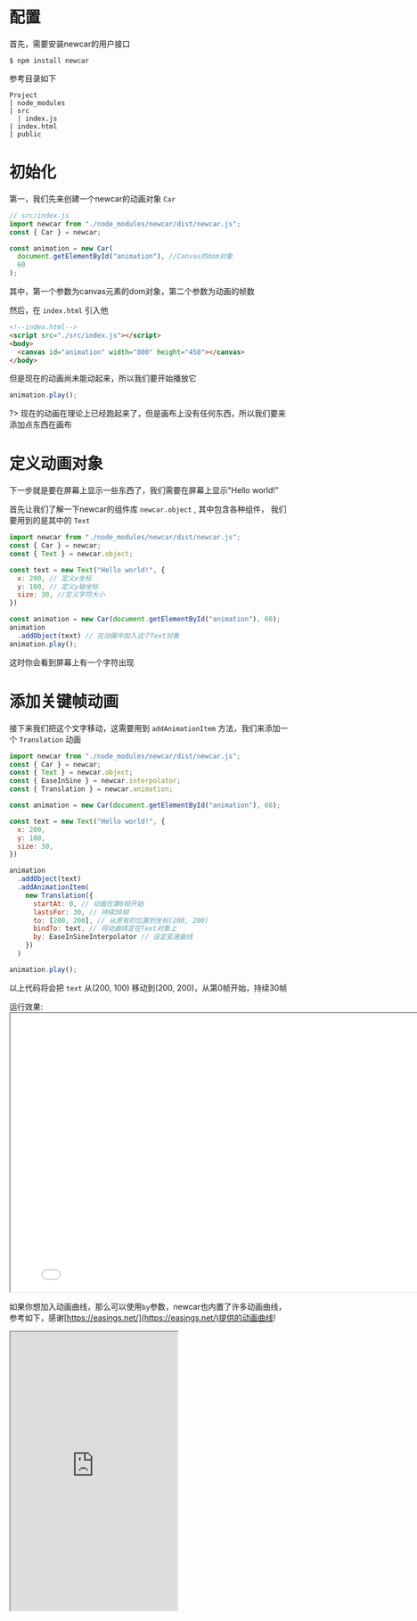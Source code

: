 # 配置
首先，需要安装newcar的用户接口
```shell
$ npm install newcar
```

参考目录如下
```
Project
| node_modules
| src
  | index.js
| index.html
| public
```

# 初始化
第一，我们先来创建一个newcar的动画对象 `Car`
```javascript
// src/index.js
import newcar from "./node_modules/newcar/dist/newcar.js";
const { Car } = newcar;

const animation = new Car(
  document.getElementById("animation"), //Canvas的dom对象
  60
);
```

其中，第一个参数为canvas元素的dom对象，第二个参数为动画的帧数

然后，在 `index.html` 引入他
```html
<!--index.html-->
<script src="./src/index.js"></script>
<body>
  <canvas id="animation" width="800" height="450"></canvas>
</body>
```

但是现在的动画尚未能动起来，所以我们要开始播放它

```javascript
animation.play();
```

?> 现在的动画在理论上已经跑起来了，但是画布上没有任何东西，所以我们要来添加点东西在画布

# 定义动画对象

下一步就是要在屏幕上显示一些东西了，我们需要在屏幕上显示"Hello world!"

首先让我们了解一下newcar的组件库 `newcar.object` , 其中包含各种组件， 我们要用到的是其中的 `Text`

```javascript
import newcar from "./node_modules/newcar/dist/newcar.js";
const { Car } = newcar;
const { Text } = newcar.object;

const text = new Text("Hello world!", {
  x: 200, // 定义x坐标
  y: 100, // 定义y轴坐标
  size: 30, //定义字符大小
})

const animation = new Car(document.getElementById("animation"), 60);
animation
  .addObject(text) // 在动画中加入这个Text对象
animation.play();
```

这时你会看到屏幕上有一个字符出现

<!-- ?> Text的更多参数以及更多组件，请参见[组件列表](/api/objects/object-all.md) -->

# 添加关键帧动画

接下来我们把这个文字移动，这需要用到 `addAnimationItem` 方法，我们来添加一个 `Translation` 动画

```javascript
import newcar from "./node_modules/newcar/dist/newcar.js";
const { Car } = newcar;
const { Text } = newcar.object;
const { EaseInSine } = newcar.interpolator;
const { Translation } = newcar.animation;

const animation = new Car(document.getElementById("animation"), 60);

const text = new Text("Hello world!", {
  x: 200,
  y: 100,
  size: 30,
})

animation
  .addObject(text)
  .addAnimationItem(
    new Translation({
      startAt: 0, // 动画在第0帧开始
      lastsFor: 30, // 持续30帧
      to: [200, 200], // 从原有的位置到坐标(200, 200)
      bindTo: text, // 将动画绑定在Text对象上
      by: EaseInSineInterpolator // 设定变速曲线
    })
  )

animation.play();
```

以上代码将会把 `text` 从(200, 100) 移动到(200, 200)，从第0帧开始，持续30帧

运行效果: <iframe height="500" width="800" src="../../demos/begin-demo.html"></iframe>

如果你想加入动画曲线，那么可以使用`by`参数，newcar也内置了许多动画曲线，参考如下，感谢[https://easings.net/](https://easings.net/)提供的动画曲线!

<iframe height="500px" src="https://easings.net/"></iframe>

<!-- ?> 更多关键帧动画，请参阅[动画列表](api/animations/animation-all.md) -->
